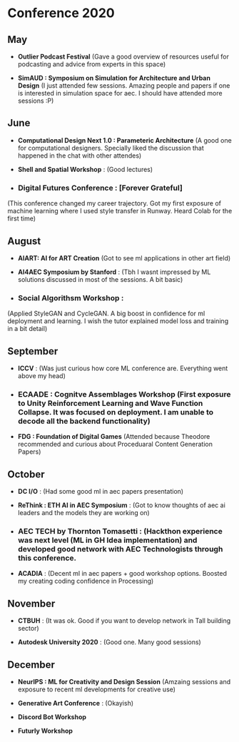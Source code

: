 # Conference 2020

## May
* **Outlier Podcast Festival** (Gave a good overview of resources useful for podcasting and advice from experts in this space)

* **SimAUD : Symposium on Simulation for Architecture and Urban Design** (I just attended few sessions. Amazing people and papers if one is interested in simulation space for aec. I should have attended more sessions :P)

## June
* **Computational Design Next 1.0 : Parameteric Architecture** (A good one for computational designers. Specially liked the discussion that happened in the chat with other attendes)

* **Shell and Spatial Workshop** : (Good lectures)

* ### **Digital Futures Conference : [Forever Grateful]** 
(This conference changed my career trajectory. Got my first exposure of machine learning where I used style transfer in Runway. Heard Colab for the first time)

## August
* **AIART: AI for ART Creation** (Got to see ml applications in other art field)

* **AI4AEC Symposium by Stanford** : (Tbh I wasnt impressed by ML solutions discussed in most of the sessions. A bit basic)

* ### **Social Algorithsm Workshop** : 
(Applied StyleGAN and CycleGAN. A big boost in confidence for ml deployment and learning. I wish the tutor explained model loss and training in a bit detail)

## September
* **ICCV** : (Was just curious how core ML conference are. Everything went above my head)

* ### **ECAADE : Cognitve Assemblages Workshop** (First exposure to Unity Reinforcement Learning and Wave Function Collapse. It was focused on deployment. I am unable to decode all the backend functionality)

* **FDG : Foundation of Digital Games** (Attended because Theodore recommended and curious about Proceduaral Content Generation Papers)

## October
* **DC I/O** : (Had some good ml in aec papers presentation)

* **ReThink : ETH AI in AEC Symposium** : (Got to know thoughts of aec ai leaders and the models they are working on)

* ### **AEC TECH by Thornton Tomasetti** : (Hackthon experience was next level (ML in GH Idea implementation) and developed good network with AEC Technologists through this conference.

* **ACADIA** : (Decent ml in aec papers + good workshop options. Boosted my creating coding confidence in Processing)

## November
* **CTBUH** : (It was ok. Good if you want to develop network in Tall building sector)

* **Autodesk University 2020** : (Good one. Many good sessions)

## December
* **NeurIPS : ML for Creativity and Design Session** (Amzaing sessions and exposure to recent ml developments for creative use)

* **Generative Art Conference** : (Okayish)

* **Discord Bot Workshop**

* **Futurly Workshop**




